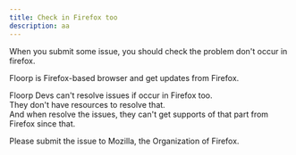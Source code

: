 ```yaml
---
title: Check in Firefox too
description: aa
---
```


When you submit some issue, you should check the problem don't occur in firefox.

Floorp is Firefox-based browser and get updates from Firefox.

Floorp Devs can't resolve issues if occur in Firefox too. \
They don't have resources to resolve that. \
And when resolve the issues, they can't get supports of that part from Firefox since that.

Please submit the issue to Mozilla, the Organization of Firefox.
